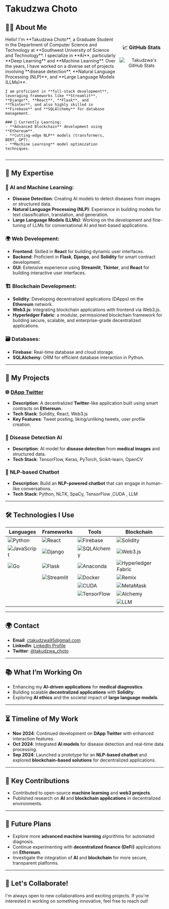 # Takudzwa Choto

## 👨‍💻 About Me

<div style="display: flex; justify-content: space-between; align-items: flex-start;">
  <div style="flex: 0 0 70%;">
    Hello! I'm **Takudzwa Choto**, a Graduate Student in the Department of Computer Science and Technology at **Southwest University of Science and Technology**. I specialize in **AI**, particularly **Deep Learning** and **Machine Learning**. Over the years, I have worked on a diverse set of projects involving **disease detection**, **Natural Language Processing (NLP)**, and **Large Language Models (LLMs)**.

    I am proficient in **full-stack development**, leveraging frameworks like **Streamlit**, **Django**, **React**, **Flask**, and **Tkinter**, and also highly skilled in **Firebase** and **SQLAlchemy** for database management.

    ### 🌱 Currently Learning:
    - **Advanced Blockchain** development using **Ethereum**.
    - **Cutting-edge NLP** models (transformers, BERT, GPT).
    - **Machine Learning** model optimization techniques.
  </div>

  <div style="flex: 0 0 28%; text-align: center;">
    <h3>📈 GitHub Stats</h3>
    <img src="https://github-readme-stats.vercel.app/api?username=TakudzwaChoto&show_icons=true&theme=radical" alt="Takudzwa's GitHub Stats" />
  </div>
</div>

---

## 💼 My Expertise

### 🧠 **AI and Machine Learning**:
- **Disease Detection**: Creating AI models to detect diseases from images or structured data.
- **Natural Language Processing (NLP)**: Experience in building models for text classification, translation, and generation.
- **Large Language Models (LLMs)**: Working on the development and fine-tuning of LLMs for conversational AI and text-based applications.

### 🌍 **Web Development**:
- **Frontend**: Skilled in **React** for building dynamic user interfaces.
- **Backend**: Proficient in **Flask**, **Django**, and **Solidity** for smart contract development.
- **GUI**: Extensive experience using **Streamlit**, **Tkinter**, and **React** for building interactive user interfaces.

### 🏗️ **Blockchain Development**:
- **Solidity**: Developing decentralized applications (DApps) on the **Ethereum** network.
- **Web3.js**: Integrating blockchain applications with frontend via Web3.js.
- **Hyperledger Fabric**:  a modular, permissioned blockchain framework for building secure, scalable, and enterprise-grade decentralized applications.
### 🗃️ **Databases**:
- **Firebase**: Real-time database and cloud storage.
- **SQLAlchemy**: ORM for efficient database interaction in Python.
---

## 🚀 My Projects

### 🌐 **[DApp Twitter](https://github.com/TakudzwaChoto/DApp-twitter)**
- **Description**: A decentralized **Twitter**-like application built using smart contracts on **Ethereum**.
- **Tech Stack**: Solidity, React, Web3.js
- **Key Features**: Tweet posting, liking/unliking tweets, user profile creation.

### 🏥 **Disease Detection AI**
- **Description**: AI model for **disease detection** from **medical images** and structured data.
- **Tech Stack**: TensorFlow, Keras, PyTorch, Scikit-learn, OpenCV

### 🤖 **NLP-based Chatbot**
- **Description**: Build an **NLP-powered chatbot** that can engage in human-like conversations.
- **Tech Stack**: Python, NLTK, SpaCy, TensorFlow ,CUDA , LLM
---

## 🛠️ Technologies I Use
| **Languages**           | **Frameworks**            | **Tools**               | **Blockchain**        |
|-------------------------|---------------------------|-------------------------|-----------------------|
| ![Python](https://img.shields.io/badge/-Python-3776AB?logo=python&logoColor=fff) | ![React](https://img.shields.io/badge/React-61DAFB?logo=react&logoColor=fff) | ![Firebase](https://img.shields.io/badge/Firebase-FFCA28?logo=firebase&logoColor=fff) | ![Solidity](https://img.shields.io/badge/-Solidity-363636?logo=solidity&logoColor=fff) |
| ![JavaScript](https://img.shields.io/badge/-JavaScript-FFD700?logo=javascript&logoColor=fff) | ![Django](https://img.shields.io/badge/Django-092E20?logo=django&logoColor=fff) | ![SQLAlchemy](https://img.shields.io/badge/-SQLAlchemy-5d6d7e?logo=python&logoColor=fff) | ![Web3.js](https://img.shields.io/badge/Web3.js-000000?logo=web3.js&logoColor=fff) |
| ![Go](https://img.shields.io/badge/Go-00ADD8?logo=go&logoColor=fff) | ![Flask](https://img.shields.io/badge/Flask-000000?logo=flask&logoColor=fff) | ![Anaconda](https://img.shields.io/badge/Anaconda-44A833?logo=anaconda&logoColor=fff) | ![Hyperledger Fabric](https://img.shields.io/badge/Hyperledger_Fabric-2F4F4F?logo=hyperledger&logoColor=fff) |
|                         | ![Streamlit](https://img.shields.io/badge/Streamlit-FF4B4B?logo=streamlit&logoColor=fff) | ![Docker](https://img.shields.io/badge/Docker-2496ED?logo=docker&logoColor=fff) | ![Remix](https://img.shields.io/badge/Remix-000000?logo=remix&logoColor=fff) |
|                         |                           | ![CUDA](https://img.shields.io/badge/CUDA-76B900?logo=nvidia&logoColor=fff) | ![MetaMask](https://img.shields.io/badge/MetaMask-F6851D?logo=metamask&logoColor=fff) |
|                         |                           | ![TensorFlow](https://img.shields.io/badge/TensorFlow-FF6F00?logo=tensorflow&logoColor=fff) | ![Alchemy](https://img.shields.io/badge/Alchemy-8A3F95?logo=alchemy&logoColor=fff) |
|                         |                           |                         | ![LLM](https://img.shields.io/badge/LLM-000000?logo=openai&logoColor=fff) |

---

## 🌍 **Contact**
- **Email**: [ctakudzwa95@gmail.com](mailto:ctakudzwa95@gmail.com)
- **LinkedIn**: [LinkedIn Profile](https://www.linkedin.com/in/takudzwa-choto)
- **Twitter**: [@takudzwa_choto](https://twitter.com/takudzwa_choto)

---

## 📚 **What I’m Working On**
- Enhancing my **AI-driven applications** for **medical diagnostics**.
- Building scalable **decentralized applications** with **Solidity**.
- Exploring **AI ethics** and the societal impact of **large language models**.

---

## ⏳ **Timeline of My Work**

- **Nov 2024**: Continued development on **DApp Twitter** with enhanced interaction features.
- **Oct 2024**: Integrated **AI models** for disease detection and real-time data processing.
- **Sep 2024**: Launched a prototype for an **NLP-based chatbot** and explored **blockchain-based solutions** for decentralized applications.

---

## 🌟 **Key Contributions**
- Contributed to open-source **machine learning** and **web3 projects**.
- Published research on **AI** and **blockchain applications** in decentralized environments.

---

## 🔧 **Future Plans**
- Explore more **advanced machine learning** algorithms for automated diagnosis.
- Continue experimenting with **decentralized finance (DeFi)** applications on **Ethereum**.
- Investigate the integration of **AI** and **blockchain** for more secure, transparent platforms.

---

## 🚀 **Let's Collaborate!**
I'm always open to new collaborations and exciting projects. If you're interested in working on something innovative, feel free to reach out!


